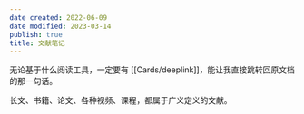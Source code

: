 ```yaml
---
date created: 2022-06-09
date modified: 2023-03-14
publish: true
title: 文献笔记
---
```

无论基于什么阅读工具，一定要有 [[Cards/deeplink]]，能让我直接跳转回原文档的那一句话。

长文、书籍、论文、各种视频、课程，都属于广义定义的文献。